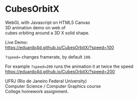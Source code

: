 # CubesOrbitX

WebGL with Javascript on HTML5 Canvas   
3D animation demo on web of   
cubes orbiting around a 3D X solid shape.

Live Demo:   
https://eduardo4d.github.io/CubesOrbitX/?speed=100   

`?speed=` changes framerate, by default `100`.

For example `?speed=200` runs the animation it at twice the speed  
https://eduardo4d.github.io/CubesOrbitX/?speed=200   

UFRJ (Rio de Janeiro Federal University)   
Computer Science / Computer Graphics course   
College homework assignment.
